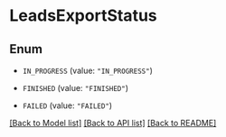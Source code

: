 # LeadsExportStatus

## Enum


* `IN_PROGRESS` (value: `"IN_PROGRESS"`)

* `FINISHED` (value: `"FINISHED"`)

* `FAILED` (value: `"FAILED"`)


[[Back to Model list]](../README.md#documentation-for-models) [[Back to API list]](../README.md#documentation-for-api-endpoints) [[Back to README]](../README.md)


